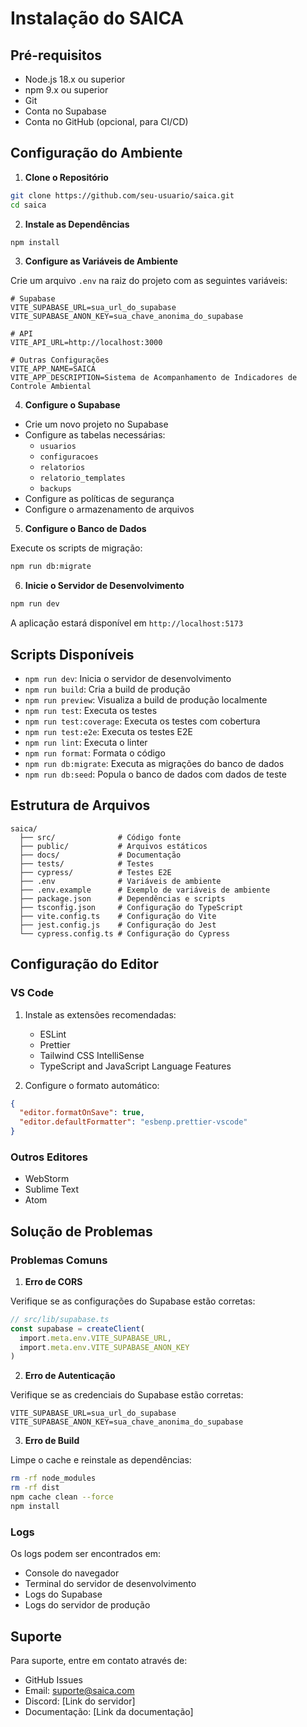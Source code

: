 # Instalação do SAICA

## Pré-requisitos

- Node.js 18.x ou superior
- npm 9.x ou superior
- Git
- Conta no Supabase
- Conta no GitHub (opcional, para CI/CD)

## Configuração do Ambiente

1. **Clone o Repositório**

```bash
git clone https://github.com/seu-usuario/saica.git
cd saica
```

2. **Instale as Dependências**

```bash
npm install
```

3. **Configure as Variáveis de Ambiente**

Crie um arquivo `.env` na raiz do projeto com as seguintes variáveis:

```env
# Supabase
VITE_SUPABASE_URL=sua_url_do_supabase
VITE_SUPABASE_ANON_KEY=sua_chave_anonima_do_supabase

# API
VITE_API_URL=http://localhost:3000

# Outras Configurações
VITE_APP_NAME=SAICA
VITE_APP_DESCRIPTION=Sistema de Acompanhamento de Indicadores de Controle Ambiental
```

4. **Configure o Supabase**

- Crie um novo projeto no Supabase
- Configure as tabelas necessárias:
  - `usuarios`
  - `configuracoes`
  - `relatorios`
  - `relatorio_templates`
  - `backups`
- Configure as políticas de segurança
- Configure o armazenamento de arquivos

5. **Configure o Banco de Dados**

Execute os scripts de migração:

```bash
npm run db:migrate
```

6. **Inicie o Servidor de Desenvolvimento**

```bash
npm run dev
```

A aplicação estará disponível em `http://localhost:5173`

## Scripts Disponíveis

- `npm run dev`: Inicia o servidor de desenvolvimento
- `npm run build`: Cria a build de produção
- `npm run preview`: Visualiza a build de produção localmente
- `npm run test`: Executa os testes
- `npm run test:coverage`: Executa os testes com cobertura
- `npm run test:e2e`: Executa os testes E2E
- `npm run lint`: Executa o linter
- `npm run format`: Formata o código
- `npm run db:migrate`: Executa as migrações do banco de dados
- `npm run db:seed`: Popula o banco de dados com dados de teste

## Estrutura de Arquivos

```
saica/
  ├── src/              # Código fonte
  ├── public/           # Arquivos estáticos
  ├── docs/             # Documentação
  ├── tests/            # Testes
  ├── cypress/          # Testes E2E
  ├── .env              # Variáveis de ambiente
  ├── .env.example      # Exemplo de variáveis de ambiente
  ├── package.json      # Dependências e scripts
  ├── tsconfig.json     # Configuração do TypeScript
  ├── vite.config.ts    # Configuração do Vite
  ├── jest.config.js    # Configuração do Jest
  └── cypress.config.ts # Configuração do Cypress
```

## Configuração do Editor

### VS Code

1. Instale as extensões recomendadas:
   - ESLint
   - Prettier
   - Tailwind CSS IntelliSense
   - TypeScript and JavaScript Language Features

2. Configure o formato automático:

```json
{
  "editor.formatOnSave": true,
  "editor.defaultFormatter": "esbenp.prettier-vscode"
}
```

### Outros Editores

- WebStorm
- Sublime Text
- Atom

## Solução de Problemas

### Problemas Comuns

1. **Erro de CORS**

Verifique se as configurações do Supabase estão corretas:

```typescript
// src/lib/supabase.ts
const supabase = createClient(
  import.meta.env.VITE_SUPABASE_URL,
  import.meta.env.VITE_SUPABASE_ANON_KEY
)
```

2. **Erro de Autenticação**

Verifique se as credenciais do Supabase estão corretas:

```env
VITE_SUPABASE_URL=sua_url_do_supabase
VITE_SUPABASE_ANON_KEY=sua_chave_anonima_do_supabase
```

3. **Erro de Build**

Limpe o cache e reinstale as dependências:

```bash
rm -rf node_modules
rm -rf dist
npm cache clean --force
npm install
```

### Logs

Os logs podem ser encontrados em:

- Console do navegador
- Terminal do servidor de desenvolvimento
- Logs do Supabase
- Logs do servidor de produção

## Suporte

Para suporte, entre em contato através de:

- GitHub Issues
- Email: suporte@saica.com
- Discord: [Link do servidor]
- Documentação: [Link da documentação] 